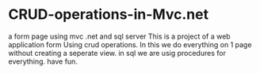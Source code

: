 # CRUD-operations-in-Mvc.net
a form page using mvc .net and sql server
This is a project of a web application form Using crud operations. In this we do everything on 1 page without creating a seperate view. in sql we are usig procedures for everything. have fun.
